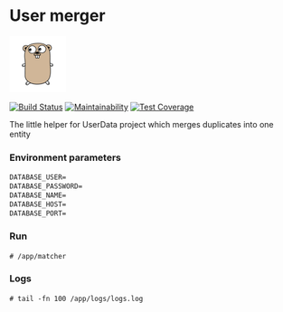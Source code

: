 # User merger
![GoLang](/doc/img/logo.png)

[![Build Status](https://travis-ci.org/Vasary/user_merger.svg?branch=master)](https://travis-ci.org/Vasary/user_merger)
[![Maintainability](https://api.codeclimate.com/v1/badges/8744e09d7127e1a6ac45/maintainability)](https://codeclimate.com/github/Vasary/merger/maintainability)
[![Test Coverage](https://api.codeclimate.com/v1/badges/8744e09d7127e1a6ac45/test_coverage)](https://codeclimate.com/github/Vasary/merger/test_coverage)

The little helper for UserData project which merges duplicates into one entity

### Environment parameters
```
DATABASE_USER=
DATABASE_PASSWORD=
DATABASE_NAME=
DATABASE_HOST=
DATABASE_PORT=
```

### Run
```
# /app/matcher
```

### Logs
```
# tail -fn 100 /app/logs/logs.log
```